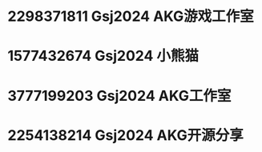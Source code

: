 # 2298371811 Gsj2024 AKG游戏工作室
# 1577432674 Gsj2024 小熊猫
# 3777199203 Gsj2024 AKG工作室
# 2254138214 Gsj2024 AKG开源分享